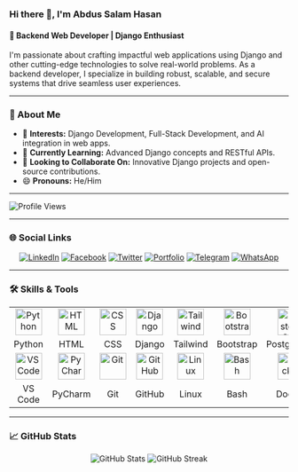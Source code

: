 ### Hi there 👋, I'm Abdus Salam Hasan
#### 🚀 Backend Web Developer | Django Enthusiast

I'm passionate about crafting impactful web applications using Django and other cutting-edge technologies to solve real-world problems. As a backend developer, I specialize in building robust, scalable, and secure systems that drive seamless user experiences.

---

### 🌟 About Me
- 👀 **Interests:** Django Development, Full-Stack Development, and AI integration in web apps.
- 🌱 **Currently Learning:** Advanced Django concepts and RESTful APIs.
- 🤝 **Looking to Collaborate On:** Innovative Django projects and open-source contributions.
- 😄 **Pronouns:** He/Him

---

![Profile Views](https://komarev.com/ghpvc/?username=Hasan-TechNinja&label=Profile%20views&color=0e75b6&style=flat-square)

---
### 🌐 Social Links
<p align="center">
  <a href="https://www.linkedin.com/in/abdus-salam-hasan-80054a243/"><img src="https://img.shields.io/badge/LinkedIn-0A66C2?style=for-the-badge&logo=linkedin&logoColor=white" alt="LinkedIn" /></a>
  <a href="https://www.facebook.com/mdas.hasanas"><img src="https://img.shields.io/badge/Facebook-1877F2?style=for-the-badge&logo=facebook&logoColor=white" alt="Facebook" /></a>
  <a href="https://x.com/Hasan_TechNinja"><img src="https://img.shields.io/badge/Twitter-1DA1F2?style=for-the-badge&logo=twitter&logoColor=white" alt="Twitter" /></a>
  <a href="https://YOUR_WEBSITE_URL"><img src="https://img.shields.io/badge/Portfolio-FF5722?style=for-the-badge&logo=web&logoColor=white" alt="Portfolio" /></a>
  <a href="https://t.me/hasan15_14654" target="_blank"><img src="https://img.shields.io/badge/Telegram-26A5E4?style=for-the-badge&logo=telegram&logoColor=white" alt="Telegram" /></a>
  <a href="https://web.whatsapp.com/send?phone=8801739989028" target="_blank"><img src="https://img.shields.io/badge/WhatsApp-25D366?style=for-the-badge&logo=whatsapp&logoColor=white" alt="WhatsApp" /></a>
</p>

---

### 🛠️ Skills & Tools
<table>
  <tr>
    <td align="center" width="98">
      <a href="#Hasan-TechNinja-tech">
        <img src="https://skillicons.dev/icons?i=py" width="48" height="48" alt="Python" />
      </a>
    </td>
     <td align="center" width="98">
      <a href="#Hasan-TechNinja-tech">
        <img src="https://skillicons.dev/icons?i=html" width="48" height="48" alt="HTML" />
      </a>
    </td>
    <td align="center" width="98">
    <a href="#Hasan-TechNinja-tech">
      <img src="https://skillicons.dev/icons?i=css" width="48" height="48" alt="CSS" />
    </a>
  </td>
    <td align="center" width="98">
      <a href="#Hasan-TechNinja-tech">
        <img src="https://skillicons.dev/icons?i=django" width="48" height="48" alt="Django" />
      </a>
    </td>
    <td align="center" width="98">
      <a href="#Hasan-TechNinja-tech">
        <img src="https://skillicons.dev/icons?i=tailwind" width="48" height="48" alt="Tailwind" />
      </a>
    </td>
    <td align="center" width="98">
      <a href="#Hasan-TechNinja-tech">
        <img src="https://skillicons.dev/icons?i=bootstrap" width="48" height="48" alt="Bootstrap" />
      </a>
    </td>
    <td align="center" width="98">
      <a href="#Hasan-TechNinja-tech">
        <img src="https://skillicons.dev/icons?i=postgres" width="48" height="48" alt="PostgreSQL" />
      </a>
    </td>
  </tr>
  <tr>
    <td align="center" width="98">Python</td>
    <td align="center" width="98">HTML</td>
    <td align="center" width="98">CSS</td>
    <td align="center" width="98">Django</td>
    <td align="center" width="98">Tailwind</td>
    <td align="center" width="98">Bootstrap</td>
    <td align="center" width="98">PostgreSQL</td>
  </tr>
  <tr>
    <td align="center" width="98">
      <a href="#Hasan-TechNinja-tech">
        <img src="https://skillicons.dev/icons?i=vscode" width="48" height="48" alt="VS Code" />
      </a>
    </td>
    <td align="center" width="98">
      <a href="#Hasan-TechNinja-tech">
        <img src="https://cdn.jsdelivr.net/gh/devicons/devicon/icons/pycharm/pycharm-original.svg" width="48" height="48" alt="PyCharm" />
      </a>
    </td>
    <td align="center" width="98">
      <a href="#Hasan-TechNinja-tech">
        <img src="https://skillicons.dev/icons?i=git" width="48" height="48" alt="Git" />
      </a>
    </td>
    <td align="center" width="98">
      <a href="#Hasan-TechNinja-tech">
        <img src="https://skillicons.dev/icons?i=github" width="48" height="48" alt="GitHub" />
      </a>
    </td>
    <td align="center" width="98">
      <a href="#Hasan-TechNinja-tech">
        <img src="https://skillicons.dev/icons?i=linux" width="48" height="48" alt="Linux" />
      </a>
    </td>
    <td align="center" width="98">
      <a href="#Hasan-TechNinja-tech">
        <img src="https://skillicons.dev/icons?i=bash" width="48" height="48" alt="Bash" />
      </a>
    </td>
    <td align="center" width="98">
      <a href="#Hasan-TechNinja-tech">
        <img src="https://skillicons.dev/icons?i=docker" width="48" height="48" alt="Docker" />
      </a>
    </td>
  </tr>
  <tr>
    <td align="center" width="98">VS Code</td>
    <td align="center" width="98">PyCharm</td>
    <td align="center" width="98">Git</td>
    <td align="center" width="98">GitHub</td>
    <td align="center" width="98">Linux</td>
    <td align="center" width="98">Bash</td>
    <td align="center" width="98">Docker</td>
  </tr>
</table>

---

### 📈 GitHub Stats
<p align="center">
  <img src="https://github-readme-stats.vercel.app/api?username=Hasan-TechNinja&show_icons=true&theme=tokyonight" alt="GitHub Stats" />
  <img src="https://github-readme-streak-stats.herokuapp.com/?user=Hasan-TechNinja&theme=tokyonight" alt="GitHub Streak" />
</p>



